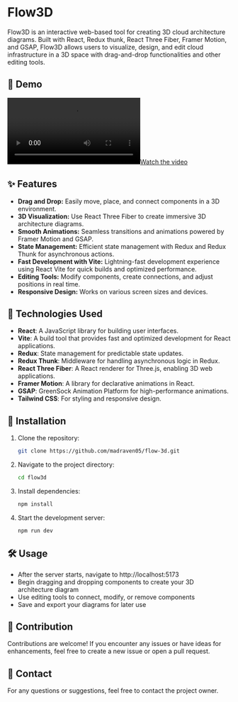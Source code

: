 # Flow3D

Flow3D is an interactive web-based tool for creating 3D cloud architecture diagrams. Built with React, Redux thunk, React Three Fiber, Framer Motion, and GSAP, Flow3D allows users to visualize, design, and edit cloud infrastructure in a 3D space with drag-and-drop functionalities and other editing tools.

## 🎥 Demo
[![Watch the video](https://raw.githubusercontent.com/madraven05/flow-3d/main/public/assets/flow-3d-hq.mp4)](https://github.com/madraven05/flow-3d/blob/main/public/assets/flow-3d-hq.mp4)


## ✨ Features 

- **Drag and Drop:** Easily move, place, and connect components in a 3D environment.
- **3D Visualization:** Use React Three Fiber to create immersive 3D architecture diagrams.
- **Smooth Animations:** Seamless transitions and animations powered by Framer Motion and GSAP.
- **State Management:** Efficient state management with Redux and Redux Thunk for asynchronous actions.
- **Fast Development with Vite:** Lightning-fast development experience using React Vite for quick builds and optimized performance.
- **Editing Tools:** Modify components, create connections, and adjust positions in real time.
- **Responsive Design:** Works on various screen sizes and devices.

## 🔧 Technologies Used

- **React**: A JavaScript library for building user interfaces.
- **Vite**: A build tool that provides fast and optimized development for React applications.
- **Redux**: State management for predictable state updates.
- **Redux Thunk**: Middleware for handling asynchronous logic in Redux.
- **React Three Fiber**: A React renderer for Three.js, enabling 3D web applications.
- **Framer Motion**: A library for declarative animations in React.
- **GSAP**: GreenSock Animation Platform for high-performance animations.
- **Tailwind CSS**: For styling and responsive design.

## 🚀 Installation

1. Clone the repository:
   ```bash
   git clone https://github.com/madraven05/flow-3d.git
2. Navigate to the project directory:
    ```bash
    cd flow3d
    ```
3. Install dependencies:
    ```bash
    npm install
    ```
4. Start the development server:
    ```bash
    npm run dev
    ```

## 🛠️ Usage

- After the server starts, navigate to http://localhost:5173
- Begin dragging and dropping components to create your 3D architecture diagram
- Use editing tools to connect, modify, or remove components
- Save and export your diagrams for later use

## 🤝 Contribution

Contributions are welcome! If you encounter any issues or have ideas for enhancements, feel free to create a new issue or open a pull request.

## 📧 Contact

For any questions or suggestions, feel free to contact the project owner.